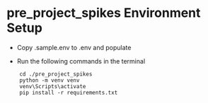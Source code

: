# pre_project_spikes Environment Setup

- Copy .sample.env to .env and populate

- Run the following commands in the terminal

``` 
    cd ./pre_project_spikes
    python -m venv venv
    venv\Scripts\activate
    pip install -r requirements.txt
```
